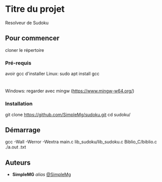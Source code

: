 # Titre du projet
Resolveur de Sudoku

## Pour commencer

cloner le répertoire

### Pré-requis
avoir gcc d'installer
Linux:
sudo apt install gcc
#
Windows:
regarder avec mingw (https://www.mingw-w64.org/)

### Installation

git clone https://github.com/SimpleMg/sudoku.git
cd sudoku/

## Démarrage

gcc -Wall -Werror -Wextra main.c lib_sudoku/lib_sudoku.c Biblio_C/biblio.c
./a.out <votre fichier>.txt

## Auteurs
* **SimpleMG** _alias_ [@SimpleMg](https://github.com/SimpleMg)


